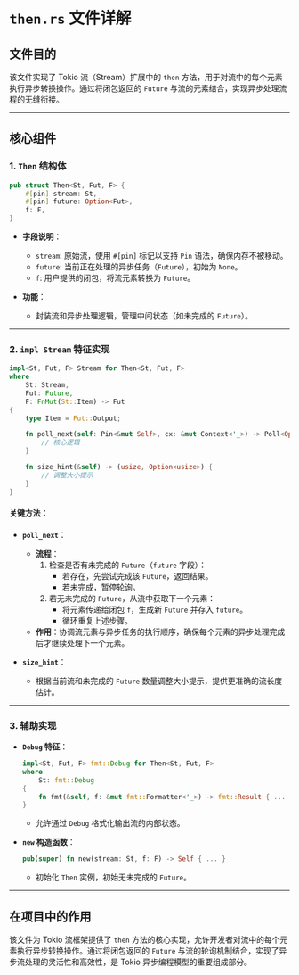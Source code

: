 # `then.rs` 文件详解

## 文件目的
该文件实现了 Tokio 流（Stream）扩展中的 `then` 方法，用于对流中的每个元素执行异步转换操作。通过将闭包返回的 `Future` 与流的元素结合，实现异步处理流程的无缝衔接。

---

## 核心组件

### 1. `Then` 结构体
```rust
pub struct Then<St, Fut, F> {
    #[pin] stream: St,
    #[pin] future: Option<Fut>,
    f: F,
}
```
- **字段说明**：
  - `stream`: 原始流，使用 `#[pin]` 标记以支持 `Pin` 语法，确保内存不被移动。
  - `future`: 当前正在处理的异步任务（`Future`），初始为 `None`。
  - `f`: 用户提供的闭包，将流元素转换为 `Future`。

- **功能**：
  - 封装流和异步处理逻辑，管理中间状态（如未完成的 `Future`）。

---

### 2. `impl Stream` 特征实现
```rust
impl<St, Fut, F> Stream for Then<St, Fut, F> 
where 
    St: Stream, 
    Fut: Future, 
    F: FnMut(St::Item) -> Fut 
{
    type Item = Fut::Output;

    fn poll_next(self: Pin<&mut Self>, cx: &mut Context<'_>) -> Poll<Option<Fut::Output>> {
        // 核心逻辑
    }

    fn size_hint(&self) -> (usize, Option<usize>) {
        // 调整大小提示
    }
}
```

#### 关键方法：
- **`poll_next`**：
  - **流程**：
    1. 检查是否有未完成的 `Future`（`future` 字段）：
       - 若存在，先尝试完成该 `Future`，返回结果。
       - 若未完成，暂停轮询。
    2. 若无未完成的 `Future`，从流中获取下一个元素：
       - 将元素传递给闭包 `f`，生成新 `Future` 并存入 `future`。
       - 循环重复上述步骤。
  - **作用**：协调流元素与异步任务的执行顺序，确保每个元素的异步处理完成后才继续处理下一个元素。

- **`size_hint`**：
  - 根据当前流和未完成的 `Future` 数量调整大小提示，提供更准确的流长度估计。

---

### 3. 辅助实现
- **`Debug` 特征**：
  ```rust
  impl<St, Fut, F> fmt::Debug for Then<St, Fut, F> 
  where 
      St: fmt::Debug 
  {
      fn fmt(&self, f: &mut fmt::Formatter<'_>) -> fmt::Result { ... }
  }
  ```
  - 允许通过 `Debug` 格式化输出流的内部状态。

- **`new` 构造函数**：
  ```rust
  pub(super) fn new(stream: St, f: F) -> Self { ... }
  ```
  - 初始化 `Then` 实例，初始无未完成的 `Future`。

---

## 在项目中的作用
该文件为 Tokio 流框架提供了 `then` 方法的核心实现，允许开发者对流中的每个元素执行异步转换操作。通过将闭包返回的 `Future` 与流的轮询机制结合，实现了异步流处理的灵活性和高效性，是 Tokio 异步编程模型的重要组成部分。
